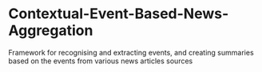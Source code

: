 # Contextual-Event-Based-News-Aggregation
Framework for recognising and extracting events, and creating summaries based on the events from various news articles sources
